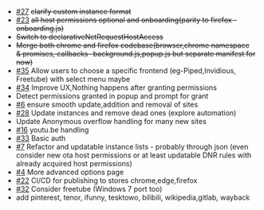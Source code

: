 - [#27](https://github.com/libreom/predirect/issues/27) ~~clarify custom instance format~~
- [#23](https://github.com/libreom/predirect/issues/23) ~~all host permissions optional and onboarding(parity to firefox - onboarding.js)~~
- ~~Switch to declarativeNetRequestHostAccess~~
- ~~Merge both chrome and firefox codebase(browser,chrome namespace & promises, callbacks- background.js,popup.js but separate manifest for now)~~
- [#35](https://github.com/libreom/predirect/issues/35) Allow users to choose a specific frontend (eg-Piped,Invidious, Freetube) with select menu maybe
- [#34](https://github.com/libreom/predirect/issues/34) Improve UX,Nothing happens after granting permissions
- Detect permissions granted in popup and prompt for grant
- [#6](https://github.com/libreom/predirect/issues/6) ensure smooth update,addition and removal of sites
- [#28](https://github.com/libreom/predirect/issues/28) Update instances and remove dead ones (explore automation)
- Update Anonymous overflow handling for many new sites
- [#16](https://github.com/libreom/predirect/issues/16) youtu.be handling
- [#33](https://github.com/libreom/predirect/issues/33) Basic auth
- [#7](https://github.com/libreom/predirect/issues/7) Refactor and updatable instance lists - probably through json (even consider new ota host permissions or at least updatable DNR rules with already acquired host permissions)
- [#4](https://github.com/libreom/predirect/issues/4) More advanced options page
- [#22](https://github.com/libreom/predirect/issues/22) CI/CD for publishing to stores chrome,edge,firefox
- [#32](https://github.com/libreom/predirect/issues/32) Consider freetube (Windows 7 port too)
- add pinterest, tenor, ifunny, tesktowo, bilibili, wikipedia,gitlab, wayback

